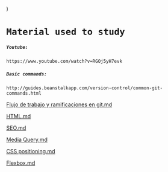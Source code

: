 )


#  `Material used to study`

##### `Youtube: `

`https://www.youtube.com/watch?v=RGOj5yH7evk`

##### `Basic commands:`

`http://guides.beanstalkapp.com/version-control/common-git-commands.html`

[Flujo de trabajo y ramificaciones en git.md](https://github.com/DMartinez998/IntroductoryProgramAltimetrik/files/6711616/Flujo.de.trabajo.y.ramificaciones.en.git.md)

[HTML.md](https://github.com/DMartinez998/IntroductoryProgramAltimetrik/files/6734689/HTML.md)

[SEO.md](https://github.com/DMartinez998/IntroductoryProgramAltimetrik/files/6755863/SEO.md)


[Media Query.md](https://github.com/DMartinez998/IntroductoryProgramAltimetrik/files/6771607/Media.Query.md)


[CSS positioning.md](https://github.com/DMartinez998/IntroductoryProgramAltimetrik/files/6786556/CSS.positioning.md)

[Flexbox.md](https://github.com/DMartinez998/IntroductoryProgramAltimetrik/files/6792179/Flexbox.md)
